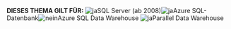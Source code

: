 <Token>**DIESES THEMA GILT FÜR:** ![ja](media/yes.png)SQL Server (ab 2008)![ja](media/yes.png)Azure SQL-Datenbank![nein](media/no.png)Azure SQL Data Warehouse ![ja](media/yes.png)Parallel Data Warehouse </Token>

